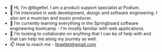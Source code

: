 - 👋 Hi, I’m @tbgettel. I am a product support specialist at Podium.
- 👀 I’m interested in web development, design and software engineering.  I also am a musician and music producer.
- 🌱 I’m currently learning everything in the Springboard software engineering bootcamp - I'm mostly familiar with web applications.
- 💞️ I’m looking to collaborate on anything that I can be of help with and that can help me along my journey as well.
- 📫 How to reach me - tbgettel@gmail.com 

<!---
tbgettel/tbgettel is a ✨ special ✨ repository because its `README.md` (this file) appears on your GitHub profile.
You can click the Preview link to take a look at your changes.
--->
